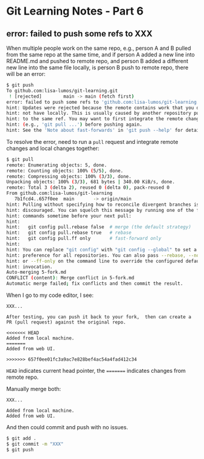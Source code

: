 # Git Learning Notes - Part 6

## error: failed to push some refs to XXX

When multiple people work on the same repo, e.g., person A and B pulled from the same repo at the same time, and if person A added a new line into README.md and pushed to remote repo, and person B added a different new line into the same file locally, is person B push to remote repo, there will be an error: 

```sh
$ git push
To github.com:lisa-lumos/git-learning.git
 ! [rejected]        main -> main (fetch first)
error: failed to push some refs to 'github.com:lisa-lumos/git-learning.git'
hint: Updates were rejected because the remote contains work that you do
hint: not have locally. This is usually caused by another repository pushing
hint: to the same ref. You may want to first integrate the remote changes
hint: (e.g., 'git pull ...') before pushing again.
hint: See the 'Note about fast-forwards' in 'git push --help' for details.
```

To resolve the error, need to run a `pull` request and integrate remote changes and local changes together: 

```sh
$ git pull
remote: Enumerating objects: 5, done.
remote: Counting objects: 100% (5/5), done.
remote: Compressing objects: 100% (3/3), done.
Unpacking objects: 100% (3/3), 681 bytes | 340.00 KiB/s, done.
remote: Total 3 (delta 2), reused 0 (delta 0), pack-reused 0
From github.com:lisa-lumos/git-learning
   7b1fcd4..657f0ee  main       -> origin/main
hint: Pulling without specifying how to reconcile divergent branches is
hint: discouraged. You can squelch this message by running one of the following
hint: commands sometime before your next pull:
hint: 
hint:   git config pull.rebase false  # merge (the default strategy)
hint:   git config pull.rebase true   # rebase
hint:   git config pull.ff only       # fast-forward only
hint: 
hint: You can replace "git config" with "git config --global" to set a default
hint: preference for all repositories. You can also pass --rebase, --no-rebase,
hint: or --ff-only on the command line to override the configured default per
hint: invocation.
Auto-merging 5-fork.md
CONFLICT (content): Merge conflict in 5-fork.md
Automatic merge failed; fix conflicts and then commit the result.
```

When I go to my code editor, I see: 

```
XXX...

After testing, you can push it back to your fork,  then can create a PR (pull request) against the original repo. 

<<<<<<< HEAD
Added from local machine. 
=======
Added from web UI. 

>>>>>>> 657f0ee01fc3a9ac7e828bef4ac54a4fad412c34
```

`HEAD` indicates current head pointer, the `=======` indicates changes from remote repo. 

Manually merge both: 

```
XXX...

Added from local machine. 
Added from web UI. 
```

And then could commit and push with no issues. 

```sh
$ git add .
$ git commit -m "XXX"
$ git push
```













